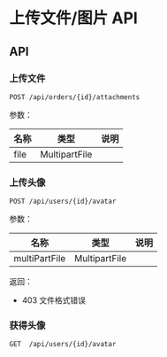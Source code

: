 # 上传文件/图片 API

## API

### 上传文件

```
POST /api/orders/{id}/attachments
```

参数：

| 名称      | 类型           | 说明     |
| -------- | ------        | -------  |
| file     | MultipartFile |          |


### 上传头像

```
POST /api/users/{id}/avatar
```

参数：

| 名称      | 类型           | 说明     |
| -------- | ------        | -------  |
| multiPartFile     | MultipartFile |          |

返回：

- 403 文件格式错误

### 获得头像

```
GET  /api/users/{id}/avatar
```